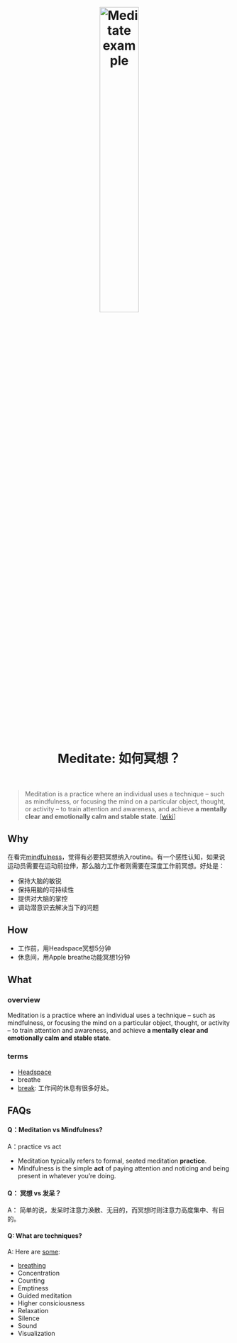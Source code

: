<h1 align="center">
<br>
	<a href="https://www.wikiwand.com/en/Meditation#/External_links">
  <img src="https://i.imgur.com/AE4j1g2.png" alt="Meditate example" width=42%">
  </a>
  <br><br>
Meditate: 如何冥想？
  <br><br>
</h1>

> Meditation is a practice where an individual uses a technique – such as mindfulness, or focusing the mind on a particular object, thought, or activity – to train attention and awareness, and achieve **a mentally clear and emotionally calm and stable state**. [[wiki](https://www.wikiwand.com/en/Meditation)]

## Why 

在看完[mindfulness](https://www.netflix.com/watch/81062191)，觉得有必要把冥想纳入routine。有一个感性认知，如果说运动员需要在运动前拉伸，那么脑力工作者则需要在深度工作前冥想。好处是：

* 保持大脑的敏锐
* 保持用脑的可持续性
* 提供对大脑的掌控
* 调动潜意识去解决当下的问题

## How

* 工作前，用Headspace冥想5分钟
* 休息间，用Apple breathe功能冥想1分钟


## What 

### overview

Meditation is a practice where an individual uses a technique – such as mindfulness, or focusing the mind on a particular object, thought, or activity – to train attention and awareness, and achieve **a mentally clear and emotionally calm and stable state**.

### terms

* [Headspace](https://www.wikiwand.com/en/Headspace_(company))
* breathe
* [break](https://www.psychologytoday.com/us/blog/changepower/201704/how-do-work-breaks-help-your-brain-5-surprising-answers): 工作间的休息有很多好处。 

## FAQs

#### Q：Meditation vs Mindfulness?

A：practice vs act

* Meditation typically refers to formal, seated meditation **practice**. 
* Mindfulness is the simple **act** of paying attention and noticing and being present in whatever you’re doing. 


#### Q： 冥想 vs 发呆？

A： 简单的说，发呆时注意力涣散、无目的，而冥想时则注意力高度集中、有目的。


#### Q: What are techniques?

A: Here are [some](https://www.wikiwand.com/en/Meditation#/External_links):

* [breathing](https://www.wikiwand.com/en/Diaphragmatic_breathing)
* Concentration
* Counting
* Emptiness
* Guided meditation
* Higher consiciousness
* Relaxation
* Silence
* Sound
* Visualization
